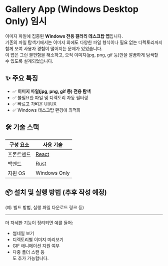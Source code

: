 # Gallery App (Windows Desktop Only) 임시

이미지 파일에 집중된 **Windows 전용 갤러리 데스크탑 앱**입니다.  
기존의 파일 탐색기에서는 이미지 외에도 다양한 파일 형식이나 필요 없는 디렉토리까지 함께 보여 사용자 경험이 떨어지는 문제가 있었습니다.  
이 앱은 그런 불편함을 해소하고, 오직 이미지(jpg, png, gif 등)만을 깔끔하게 탐색할 수 있도록 설계되었습니다.

## ✨ 주요 특징

- ✅ **이미지 파일(jpg, png, gif 등) 전용 탐색**
- ✅ 불필요한 파일 및 디렉토리 자동 필터링
- ✅ 빠르고 가벼운 UI/UX
- ✅ Windows 데스크탑 환경에 최적화

## 🛠️ 기술 스택

| 구성 요소 | 사용 기술 |
|-----------|------------|
| 프론트엔드 | [React](https://reactjs.org/) |
| 백엔드     | [Rust](https://www.rust-lang.org/) |
| 지원 OS    | Windows Only |

## 📦 설치 및 실행 방법 (추후 작성 예정)

(예: 빌드 방법, 실행 파일 다운로드 링크 등)

---

더 자세한 기능이 정리되면 예를 들어:
- 썸네일 보기
- 디렉토리별 이미지 미리보기
- GIF 애니메이션 지원 여부
- 다중 폴더 스캔 등  
도 추가 가능합니다.
